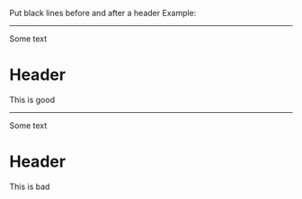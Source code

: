Put black lines before and after a header
Example:
***
Some text

# Header

This is good

***
Some text
# Header
This is bad